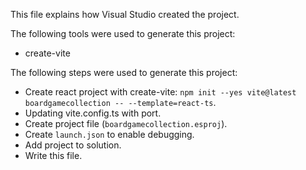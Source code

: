 This file explains how Visual Studio created the project.

The following tools were used to generate this project:
- create-vite

The following steps were used to generate this project:
- Create react project with create-vite: `npm init --yes vite@latest boardgamecollection -- --template=react-ts`.
- Updating vite.config.ts with port.
- Create project file (`boardgamecollection.esproj`).
- Create `launch.json` to enable debugging.
- Add project to solution.
- Write this file.
